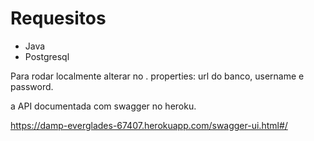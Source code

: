 <h1>Requesitos</h1>

- Java
- Postgresql

Para rodar localmente alterar no  . properties: url do banco, username e password.

a API documentada com swagger no heroku.

https://damp-everglades-67407.herokuapp.com/swagger-ui.html#/




